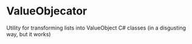 # ValueObjecator
Utility for transforming lists into ValueObject C# classes (in a disgusting way, but it works)
